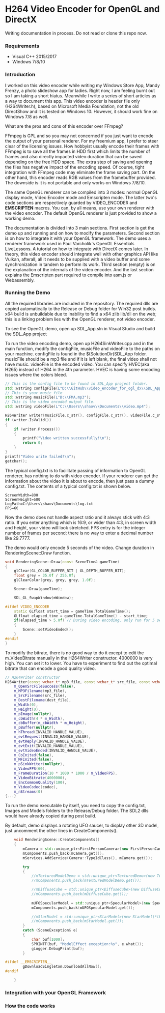 # H264 Video Encoder for OpenGL and DirectX

Writing documentation in process. Do not read or clone this repo now.

### Requirements

* Visual C++ 2015/2017
* Windows 7/8/10

### Introduction

I worked on this video encoder while writing my Windows Store App, Mandy Frenzy, a photo slideshow app for ladies. Right now, I am feeling burnt out so I am taking a short hiatus. Meanwhile I write a series of short articles as a way to document this app. This video encoder is header file only (H264Writer.h), based on Microsoft Media Foundation, not the old DirectShow and it is tested on Windows 10. However, it should work fine on Windows 7/8 as well.

What are the pros and cons of this encoder over FFmpeg?

FFmpeg is GPL and so you may not concerned if you just want to encode the output of your personal renderer. For my freemium app, I prefer to steer clear of the licensing issues. How hobbyist usually encode their frames with FFmpeg is to save all the frames in HDD first which limits the number of frames and also directly impacted video duration that can be saved depending on the free HDD space. The extra step of saving and opening the files has negative impact of the encoding speed. Of course, tight integration with FFmpeg code may eliminate the frame saving part. On the other hand, this encoder reads RGB values from the framebuffer provided. The downside is it is not portable and only works on Windows 7/8/10.

The same OpenGL renderer can be compiled into 3 modes: normal OpenGL display mode, Video Encoder mode and Emscripten mode. The latter two's code sections are respectively guarded by VIDEO_ENCODER and __EMSCRIPTEN__ macros. You can, by all means, use your own renderer with the video encoder. The default OpenGL renderer is just provided to show a working demo.

The documentation is divided into 3 main sections. First section is get the demo up and running and on how to modify the parameters. Second section is on how to integrate it with your OpenGL framework. The demo uses a renderer framework used in Paul Varcholik's OpenGL Essentials LiveLessons. A tutorial on how to integrate with DirectX comes later. In theory, this video encoder should integrate well with other graphics API like Vulkan, afterall, all it needs to be supplied with a video buffer and some synchronization in tandem to perform its work. Third section (empty) is on the explanation of the internals of the video encoder. And the last section explains the Emscripten part required to compile into asm.js or Webassembly.

### Running the Demo

All the required libraries are included in the repository. The required dlls are copied automatically to the Release or Debug folder for Win32 post builds. x64 build is unbuildable due to inability to find a x64 zlib lib/dll on the web; this is a linking problem lies with the OpenGL renderer, not video encoder.

To see the OpenGL demo, open up SDL_App.sln in Visual Studio and build the SDL_App project

To run the video encoding demo, open up H264SinkWriter.cpp and in the main function, modify the configFile, musicFile and videoFile to the paths on your machine. configFile is found in the $(SolutionDir)SDL_App folder. musicFile should be a mp3 file and if it is left blank, the final video shall not have music. videoFile is the encoded video. You can specify HVEC(aka H265) instead of H264 in the 4th parameter. HVEC is having some encoding issues where the colors bleed.

```Cpp
// This is the config file to be found in SDL_App project folder.
std::wstring configFile(L"D:\\GitHub\\video_encoder_for_ogl_dx\\SDL_App\\SDL_App\\config.txt");
// This is your music file
std::wstring musicFile(L"D:\\FMA.mp3");
// This is the video encoded output file.
std::wstring videoFile(L"C:\\Users\\shaov\\Documents\\video.mp4");

H264Writer writer(musicFile.c_str(), configFile.c_str(), videoFile.c_str(), VideoCodec::H264);
if (writer.IsValid())
{
    if (writer.Process())
    {
        printf("Video written successfully!\n");
        return 0;
    }
}
printf("Video write failed!\n");
getchar();
```

The typical config.txt is to facilitate passing of information to OpenGL renderer, has nothing to do with video encoder. If your renderer can get the information about the video it is about to encode, then just pass a dummy config.txt. The contents of a typical config.txt is shown below.

```
ScreenWidth=800
ScreenHeight=600
LogPath=C:\Users\shaov\Documents\log.txt
FPS=60
```

Now the demo does not handle aspect ratio and it always stick with 4:3 ratio. If you enter anything which is 16:9, or wider than 4:3, in screen width and height, your video will look stretched. FPS entry is for the integer number of frames per second; there is no way to enter a decimal number like 29.7777.

The demo would only encode 5 seconds of the video. Change duration in RenderingScene::Draw function.

```Cpp
void RenderingScene::Draw(const SceneTime& gameTime)
{
    glClear(GL_COLOR_BUFFER_BIT | GL_DEPTH_BUFFER_BIT);
    float grey = 35.0f / 255.0f;
    glClearColor(grey, grey, grey, 1.0f);

    Scene::Draw(gameTime);

    SDL_GL_SwapWindow(mWindow);

#ifdef VIDEO_ENCODER
    static GLfloat start_time = gameTime.TotalGameTime();
    GLfloat elapsed_time = gameTime.TotalGameTime() - start_time;
    if(elapsed_time > 5.0f) // During video encoding, only run for 5 seconds.
    {
        Scene::setVideoEnded();
    }
#endif
}
```

To modify the bitrate, there is no good way to do it except to edit the m_VideoBitrate manually in the H264Writer constructor. 4000000 is very high. You can set it to lower. You have to experiment to find out the optimal bitrate that can encode a good quality video.

```Cpp
// H264Writer constructor
H264Writer(const wchar_t* mp3_file, const wchar_t* src_file, const wchar_t* dest_file, VideoCodec codec) :
    m_OpenSrcFileSuccess(false),
    m_MP3Filename(mp3_file),
    m_SrcFilename(src_file),
    m_DestFilename(dest_file),
    m_Width(0),
    m_Height(0),
    m_pImage(nullptr),
    m_cbWidth(4 * m_Width),
    m_cbBuffer(m_cbWidth * m_Height),
    m_pBuffer(nullptr),
    m_hThread(INVALID_HANDLE_VALUE),
    m_evtRequest(INVALID_HANDLE_VALUE),
    m_evtReply(INVALID_HANDLE_VALUE),
    m_evtExit(INVALID_HANDLE_VALUE),
    m_evtVideoEnded(INVALID_HANDLE_VALUE),
    m_CoInited(false),
    m_MFInited(false),
    m_pSinkWriter(nullptr),
    m_VideoFPS(60),
    m_FrameDuration(10 * 1000 * 1000 / m_VideoFPS),
    m_VideoBitrate(4000000),
    m_EncCommonQuality(100),
    m_VideoCodec(codec),
    m_nStreams(0)
{...}
```

To run the demo executable by itself, you need to copy the config.txt, Images and Models folders to the Release/Debug folder. The SDL2 dlls would have already copied during post build.

By default, demo displays a rotating UFO saucer, to display other 3D model, just uncomment the other lines in CreateComponents(). 

```Cpp
	void RenderingScene::CreateComponents()
	{
		mCamera = std::unique_ptr<FirstPersonCamera>(new FirstPersonCamera(*this, 45.0f, 1.0f / 0.75f, 0.01f, 100.0f));
		mComponents.push_back(mCamera.get());
		mServices.AddService(Camera::TypeIdClass(), mCamera.get());

		try
		{
			//mTexturedModelDemo = std::unique_ptr<TexturedDemo>(new TexturedDemo(*this, *mCamera));
			//mComponents.push_back(mTexturedModelDemo.get());

			//mDiffuseCube = std::unique_ptr<DiffuseCube>(new DiffuseCube(*this, *mCamera, "Cube.obj.txt", "Cube.mtl.txt"));
			//mComponents.push_back(mDiffuseCube.get());
			
			mUFOSpecularModel = std::unique_ptr<SpecularModel>(new SpecularModel(*this, *mCamera, "UFOSaucer3.jpg", "UFOSaucer.obj.txt.zip", "UFOSaucer.mtl.txt"));
			mComponents.push_back(mUFOSpecularModel.get());

			//mStarModel = std::unique_ptr<StarModel>(new StarModel(*this, *mCamera, glm::vec3(1.0f,1.0f,0.0f), "Star.obj.txt", "Star.mtl.txt"));
			//mComponents.push_back(mStarModel.get());
		}
		catch (SceneException& e)
		{
			char buf[1000];
			SPRINTF(buf, "ModelEffect exception:%s", e.what());
			gLogger.DebugPrint(buf);
		}

#ifdef __EMSCRIPTEN__
		gDownloadSingleton.DownloadAllNow();
#endif

	}
```

### Integration with your OpenGL Framework

### How the code works